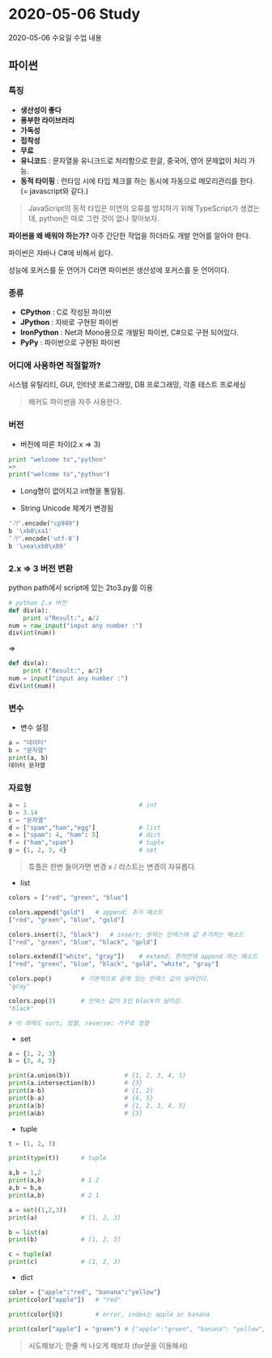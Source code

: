 # 2020-05-06 Study

2020-05-06 수요일 수업 내용  

## 파이썬

### 특징

* **생산성이 좋다**
* **풍부한 라이브러리**
* **가독성**
* **접착성**
* **무료**
* **유니코드** : 문자열을 유니크드로 처리함으로 한글, 중국어, 영어 문제없이 처리 가능.  
* **동적 타이핑** : 런타임 시에 타입 체크를 하는 동시에 자동으로 메모리관리를 한다. (= javascript와 같다.)

> JavaScript의 동적 타입은 미연의 오류를 방지하기 위해 TypeScript가 생겼는데, python은 따로 그런 것이 없나 찾아보자.  

**파이썬을 왜 배워야 하는가?**
아주 간단한 작업을 하더라도 개발 언어를 알아야 한다.  

파이썬은 자바나 C#에 비해서 쉽다.  

성능에 포커스를 둔 언어가 C라면 파이썬은 생산성에 포커스를 둔 언어이다.  


### 종류

* **CPython** : C로 작성된 파이썬
* **JPython** : 자바로 구현된 파이썬
* **IronPython** : Net과 Mono용으로 개발된 파이썬, C#으로 구현 되어있다.
* **PyPy** : 파이썬으로 구현된 파이썬

### 어디에 사용하면 적절할까?

시스템 유틸리티, GUI, 인터넷 프로그래밍, DB 프로그래밍, 각종 테스트 프로세싱

> 해커도 파이썬을 자주 사용한다.

### 버전

* 버전에 따른 차이(2.x => 3)

```python
print "welcome to","python"
=>
print("welcome to","python")
```


* Long형이 없어지고 int형을 통일됨.  


* String Unicode 체계가 변경됨

```python
"가".encode("cp949")
b '\xb0\xa1'
"가".encode('utf-8')
b '\xea\xb0\x80'
```

### 2.x => 3 버전 변환

python path에서 script에 있는 2to3.py를 이용

```python
# python 2.x 버전
def div(a):
    print u"Result:", a/2
num = raw_input("input any number :")
div(int(num))
```
=>

```python
def div(a):
    print ("Result:", a/2)
num = input("input any number :")
div(int(num))
```

### 변수

* 변수 설정
```python
a = "데이터"
b = "문자열"
print(a, b)
데이터 문자열
```

### 자료형
```python
a = 1                               # int
b = 3.14                            
c = "문자열"
d = ["spam","ham","egg"]            # list
e = ["spam": 4, "ham": 5]           # dict
f = ("ham","spam")                  # tuple
g = {1, 2, 3, 4}                    # set
```

> 튜플은 한번 들어가면 변경 x / 리스트는 변경이 자유롭다.

* list

```python
colors = ["red", "green", "blue"]

colors.append("gold")   # append; 추가 메소드
["red", "green", "blue", "gold"]

colors.insert(3, "black")   # insert; 원하는 인덱스에 값 추가하는 메소드
["red", "green", "blue", "black", "gold"]

colors.extend(["white", "gray"])    # extend; 한꺼번에 append 하는 메소드
["red", "green", "blue", "black", "gold", "white", "gray"]

colors.pop()        # 기본적으로 끝에 있는 인덱스 값이 날라간다.
"gray"

colors.pop(3)       # 인덱스 값이 3인 black이 날라감.
"black"

# 이 외에도 sort; 정렬, reverse; 거꾸로 정렬
```

* set

```python
a = {1, 2, 3}
b = {3, 4, 5}

print(a.union(b))               # {1, 2, 3, 4, 5}
print(a.intersection(b))        # {3}
print(a-b)                      # {1, 2}
print(b-a)                      # {4, 5}
print(a|b)                      # {1, 2, 3, 4, 5}
print(a&b)                      # {3}

```

* tuple

```python
t = (1, 2, 3)

print(type(t))      # tuple

a,b = 1,2
print(a,b)          # 1 2
a,b = b,a
print(a,b)          # 2 1

a = set((1,2,3))
print(a)            # {1, 2, 3}

b = list(a)
print(b)            # [1, 2, 3]

c = tuple(a)
print(c)            # (1, 2, 3)
```

* dict

```python
color = {"apple":"red", "banana":"yellow"}
print(color["apple"])   # "red"

print(color{0})         # error, index는 apple or banana

print(color["apple"] = "green") # {"apple":"green", "banana": "yellow"}

```

> 시도해보기; 한줄 씩 나오게 해보자 (for문을 이용해서)